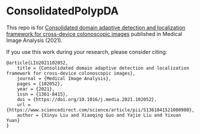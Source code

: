 # ConsolidatedPolypDA

This repo is for [Consolidated domain adaptive detection and localization framework for cross-device colonoscopic images](https://www.sciencedirect.com/science/article/pii/S1361841521000980) published in Medical Image Analysis (2021).

If you use this work during your research, please consider citing:

````
@article{LIU2021102052,
    title = {Consolidated domain adaptive detection and localization framework for cross-device colonoscopic images},
    journal = {Medical Image Analysis},
    pages = {102052},
    year = {2021},
    issn = {1361-8415},
    doi = {https://doi.org/10.1016/j.media.2021.102052},
    url = {https://www.sciencedirect.com/science/article/pii/S1361841521000980},
    author = {Xinyu Liu and Xiaoqing Guo and Yajie Liu and Yixuan Yuan}
}
````
